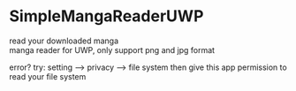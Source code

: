 # SimpleMangaReaderUWP
read your downloaded manga<br/>
manga reader for UWP, only support png and jpg format

error?
try:
setting --> privacy --> file system then give this app permission to read your file system
